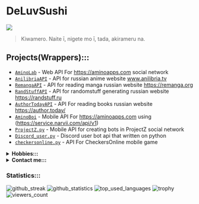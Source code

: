 # DeLuvSushi
![](https://ecdn.game4v.com/g4v-content/uploads/2022/03/16114901/game4v-One-Piece-1647406140-78-1024x556.jpeg)
> Kiwamero. Naite ī, nigete mo ī, tada, akirameru na.

## Projects(Wrappers):::

- [`AminoLab`](https://github.com/deluvsushi/AminoLab) - Web API For https://aminoapps.com social network
- [`AnilibriaAPI`](https://github.com/deluvsushi/AnilibriaAPI) - API for russian anime website www.anilibria.tv
- [`RemangaAPI`](https://github.com/deluvsushi/RemangaAPI) - API for reading manga russian website https://remanga.org
- [`RandStuffAPI`](https://github.com/deluvsushi/RandStuffAPI) - API for randomstuff generating russian website https://randstuff.ru
- [`AuthorTodayAPI`](https://github.com/deluvsushi/AuthorTodayAPI) - API For reading books russian website https://author.today/
- [`AminoBoi`](https://github.com/deluvsushi/AminoBoi) - Mobile API For https://aminoapps.com using (https://service.narvii.com/api/v1)
- [`ProjectZ.py`](https://github.com/deluvsushi/ProjectZ.py) - Mobile API for creating bots in ProjectZ social network				     
- [`Discord_user.py`](https://github.com/deluvsushi/Discord_user.py) - Discord user bot api that written on python
- [`checkersonline.py`](https://github.com/deluvsushi/checkersonline.py) - API For CheckersOnline mobile game


<details>
  <summary><b>Hobbies::: </b></summary>
<p align="center">
</p>

- ![watching_anime](https://img.shields.io/badge/-1.Watching%20Anime-black?style=for-the-badge&logo=null&logoColor=white&labelColor=000000)
- ![gaming](https://img.shields.io/badge/-2.Gaming-black?style=for-the-badge&logo=null&logoColor=white&labelColor=000000)
- ![making_beats](https://img.shields.io/badge/-3.Making%20Beats-black?style=for-the-badge&logo=null&logoColor=white&labelColor=000000)
- ![coding_programming](https://img.shields.io/badge/-4.Coding/Programming-black?style=for-the-badge&logo=null&logoColor=white&labelColor=000000)
- ![reading_manga](https://img.shields.io/badge/-5.Reading%20Manga-black?style=for-the-badge&logo=null&logoColor=white&labelColor=000000)

</details>

<details>
  <summary><b>Contact me::: </b></summary>
<p align="center">
</p>

- [`@FFuckEmWeBall`](t.me/FFuckEmWeBaLL) In Telegram
- [`deluvsushi`](youtube.com/channel/UCfr0xeEmrOs1j9y5TvNyMgg) In YouTube
- [`@skeletonic`](vk.com/skeletonic) In VK

</details>

### Statistics:::

![github_streak](https://github-readme-streak-stats.herokuapp.com/?user=deluvsushi&theme=dark&hide_border=true)
![github_statistics](https://github-readme-stats.vercel.app/api?username=deluvsushi&show_icons=true&theme=dark&hide_border=true)
![top_used_languages](https://github-readme-stats.vercel.app/api/top-langs/?username=deluvsushi&theme=dark&hide_border=true)
![trophy](https://github-profile-trophy.vercel.app/?username=deluvsushi&no-frame=true&no-bg=true&theme=juicyfresh)
![viewers_count](https://komarev.com/ghpvc/?username=deluvsushi&color=000000&style=plastic&label=viewers)


